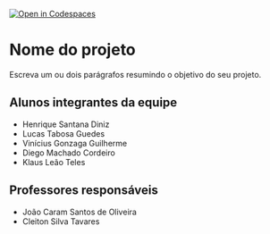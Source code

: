 [![Open in Codespaces](https://classroom.github.com/assets/launch-codespace-f4981d0f882b2a3f0472912d15f9806d57e124e0fc890972558857b51b24a6f9.svg)](https://classroom.github.com/open-in-codespaces?assignment_repo_id=10074482)
# Nome do projeto
Escreva um ou dois parágrafos resumindo o objetivo do seu projeto.

## Alunos integrantes da equipe

* Henrique Santana Diniz
* Lucas Tabosa Guedes
* Vinícius Gonzaga Guilherme
* Diego Machado Cordeiro
* Klaus Leão Teles


## Professores responsáveis

* João Caram Santos de Oliveira
* Cleiton Silva Tavares


